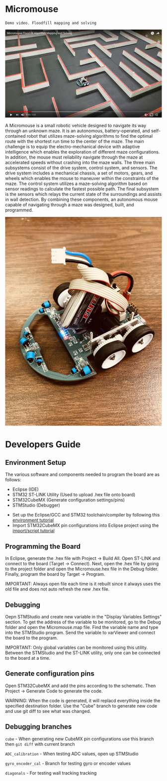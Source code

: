 # Micromouse

``` 
Demo video. Floodfill mapping and solving
```

[![Micromouse Video](doc/video.JPG)](https://www.youtube.com/watch?v=v6TXTJd9zPE&feature=youtu.be "Micromouse Floodfill algorithm - Click to Watch!")


A Micromouse is a small robotic vehicle designed to navigate its way through an unknown maze. It is an autonomous, battery-operated, and self-contained robot that utilizes maze-solving algorithms to find the optimal route with the shortest run time to the center of the maze. The main challenge is to equip the electro-mechanical device with adaptive intelligence which enables the exploration of different maze configurations. In addition, the mouse must reliability navigate through the maze at accelerated speeds without crashing into the maze walls. The three main subsystems consist of the drive system, control system, and sensors. The drive system includes a mechanical chassis, a set of motors, gears, and wheels which enables the mouse to maneuver within the constraints of the maze. The control system utilizes a maze-solving algorithm based on sensor readings to calculate the fastest possible path. The final subsystem is the sensors which relays the current state of the surroundings and assists in wall detection. By combining these components, an autonomous mouse capable of navigating through a maze was designed, built, and programmed. 

![](doc/micromouse.JPG)

# Developers Guide
## Environment Setup
The various software and components needed to program the board are as follows:
- Eclipse (IDE)
- STM32 ST-LINK Utility (Used to upload .hex file onto board)
- STM32CubeMX (Generate configuration settings/pins)
- STMStudio (Debugger)

* Set up the Eclipse/GCC and STM32 toolchain/compiler by following this [environment tutorial](https://www.carminenoviello.com/2014/12/28/setting-gcceclipse-toolchain-stm32nucleo-part-1/)
* Import STM32CubeMX pin configurations into Eclipse project using the [import/script tutorial](https://www.carminenoviello.com/2015/11/02/quickly-import-stm32cubemx-project-eclipse-project/)

## Programming the Board
In Eclipse, generate the .hex file with Project -> Build All. Open ST-LINK and connect to the board (Target -> Connect). Next, open the .hex file by going to the project folder and open the Micromouse.hex file in the Debug folder. Finally, program the board by Target -> Program. 

IMPORTANT: Always open file each time is it rebuilt since it always uses the old file and does not auto refresh the new .hex file.

## Debugging
Oepn STMStudio and create new variable in the "Display Variables Settings" section. To get the address of the variable to be monitored, go to the Debug folder and open the Micromouse.map file. Find the variable name and type into the STMStudio program. Send the variable to varViewer and connect the board to the program. 

IMPORTANT: Only global variables can be monitored using this utility. Between the STMStudio and the ST-LINK utility, only one can be connected to the board at a time. 

## Generate configuration pins
Open STM32CubeMX and add the pins according to the schematic. Then Project -> Generate Code to generate the code. 

WARNING: When the code is generated, it will replacd everything inside the specified destination folder. Use the "Cube" branch to generate new code and use git diff to see what was changed. 

## Debugging branches
`cube` - When generating new CubeMX pin configurations use this branch then `git diff` with current branch

`ADC_calibration` - When testing ADC values, open up STMStudio 

`gyro_encoder_cal` - Branch for testing gyro or encoder values

`diagonals` - For testing wall tracking tracking 

